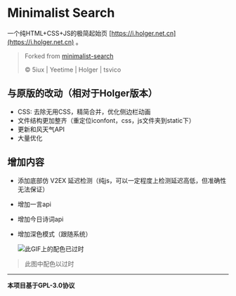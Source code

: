 # Minimalist Search

一个纯HTML+CSS+JS的极简起始页 [https://i.holger.net.cn](https://i.holger.net.cn) 。

> Forked from [minimalist-search](https://github.com/HolgerHuo/minimalist-search)
>
> ©️ 5iux | Yeetime | Holger | tsvico

## 与原版的改动（相对于Holger版本）

- CSS: 去除无用CSS，精简合并，优化侧边栏动画
- 文件结构更加整齐（重定位iconfont，css，js文件夹到static下）
- 更新和风天气API
- 大量优化

## 增加内容

- 添加底部仿 V2EX 延迟检测（纯js，可以一定程度上检测延迟高低，但准确性无法保证）

- 增加一言api

- 增加今日诗词api

- 增加深色模式（跟随系统）

  ![此GIF上的配色已过时](https://github.com/HolgerHuo/minimalist-search/raw/master/static/images/darkmode.gif)
> 此图中配色以过时

------

**本项目基于GPL-3.0协议**

